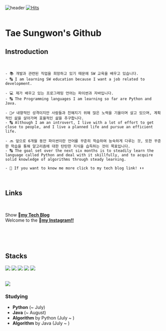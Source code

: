 ![header](https://capsule-render.vercel.app/api?type=Venom&&color=FF0000&height=300&section=header&text=Sungwon&fontSize=75&fontColor=87CEEB)
[![Hits](https://hits.seeyoufarm.com/api/count/incr/badge.svg?url=https%3A%2F%2Fgithub.com%2Ftrevivom76%2Fhit-counter&count_bg=%23A9B3E5&title_bg=%230F0F04&icon=apachespark.svg&icon_color=%23CD2D2D&title=hits&edge_flat=false)](https://hits.seeyoufarm.com)                  
<br>


# Tae Sungwon's Github

## **Instroduction**
<br>

```
- 📚 개발과 관련된 직업을 희망하고 있기 때문에 SW 교육을 배우고 있습니다.
- 🔠 I am learning SW education because I want a job related to development.

- 💻 제가 배우고 있는 프로그래밍 언어는 파이썬과 자바입니다.
- 🔠 The Programming languages I am learning so far are Python and Java.

- 🙋‍♂ 내향적인 성격이지만 사람들과 친해지기 위해 많은 노력을 기울이며 살고 있으며, 계획적인 삶을 살아가며 효율적인 삶을 추구합니다.
- 🔠 Although I am an introvert, I live with a lot of effort to get close to people, and I live a planned life and pursue an efficient life.

- 🔜 앞으로 6개월 동안 파이썬이란 언어를 꾸준히 학습하여 능숙하게 다루는 것, 또한 꾸준한 학습을 통해 알고리즘에 대한 탄탄한 지식을 습득하는 것이 목표입니다.
- 🔠 The goal set over the next six months is to steadily learn the language called Python and deal with it skillfully, and to acquire solid knowledge of algorithms through steady learning.

- 👀 If you want to know me more click to my tech blog link! ⬇️⬇️
```
<br>

## **Links**

<br>

Show 🦔[**my Tech Blog**](https://suuuuung.tistory.com/) <br>
Welcome to the 🦔[**my Instagram!!**](https://www.instagram.com/dev_sungco/)

<br>
<br>

<br>


## **Stacks**

<img src="https://img.shields.io/badge/Python-3776AB?style=for-the-badge&logo=python&logoColor=white"> <img src="https://img.shields.io/badge/JAVA-007396?style=for-the-badge&logo=java&logoColor=white">  <img src="https://img.shields.io/badge/html-E34F26?style=for-the-badge&logo=html5&logoColor=white">   <img src="https://img.shields.io/badge/css-1572B6?style=for-the-badge&logo=css3&logoColor=white">   <img src="https://img.shields.io/badge/javascript-F7DF1E?style=for-the-badge&logo=javascript&logoColor=black">


<br>
<img src="https://github-readme-stats.vercel.app/api/top-langs/?username=trevivom76&layout=compact">
<br>

### Studying
- **Python** (~ July)
- **Java** (~ August)
- **Algorithm** by Python (July ~ )
- **Algorithm** by Java (July ~ )
<br>

